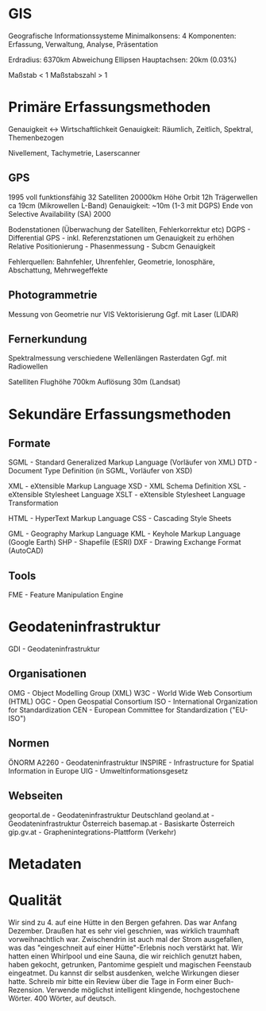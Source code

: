 # GIS

Geografische Informationssysteme
Minimalkonsens: 4 Komponenten: Erfassung, Verwaltung, Analyse, Präsentation

Erdradius: 6370km
Abweichung Ellipsen Hauptachsen: 20km (0.03%)

Maßstab < 1
Maßstabszahl > 1

# Primäre Erfassungsmethoden

Genauigkeit <-> Wirtschaftlichkeit
Genauigkeit: Räumlich, Zeitlich, Spektral, Themenbezogen

Nivellement, Tachymetrie, Laserscanner

## GPS

1995 voll funktionsfähig
32 Satelliten
20000km Höhe
Orbit 12h
Trägerwellen ca 19cm (Mikrowellen L-Band)
Genauigkeit: ~10m (1-3 mit DGPS)
Ende von Selective Availability (SA) 2000

Bodenstationen (Überwachung der Satelliten, Fehlerkorrektur etc)
DGPS - Differential GPS - inkl. Referenzstationen um Genauigkeit zu erhöhen
Relative Positionierung - Phasenmessung - Subcm Genauigkeit

Fehlerquellen: Bahnfehler, Uhrenfehler, Geometrie, Ionosphäre, Abschattung, Mehrwegeffekte

## Photogrammetrie

Messung von Geometrie
nur VIS
Vektorisierung
Ggf. mit Laser (LIDAR)

## Fernerkundung

Spektralmessung
verschiedene Wellenlängen
Rasterdaten
Ggf. mit Radiowellen

Satelliten Flughöhe 700km
Auflösung 30m (Landsat)

# Sekundäre Erfassungsmethoden

## Formate

SGML - Standard Generalized Markup Language (Vorläufer von XML)
DTD - Document Type Definition (in SGML, Vorläufer von XSD)

XML - eXtensible Markup Language
XSD - XML Schema Definition
XSL - eXtensible Stylesheet Language
XSLT - eXtensible Stylesheet Language Transformation

HTML - HyperText Markup Language
CSS - Cascading Style Sheets

GML - Geography Markup Language
KML - Keyhole Markup Language (Google Earth)
SHP - Shapefile (ESRI)
DXF - Drawing Exchange Format (AutoCAD)

## Tools

FME - Feature Manipulation Engine

# Geodateninfrastruktur

GDI - Geodateninfrastruktur

## Organisationen

OMG - Object Modelling Group (XML)
W3C - World Wide Web Consortium (HTML)
OGC - Open Geospatial Consortium
ISO - International Organization for Standardization
CEN - European Committee for Standardization ("EU-ISO")

## Normen

ÖNORM A2260 - Geodateninfrastruktur
INSPIRE - Infrastructure for Spatial Information in Europe
UIG - Umweltinformationsgesetz

## Webseiten

geoportal.de - Geodateninfrastruktur Deutschland
geoland.at - Geodateninfrastruktur Österreich
basemap.at - Basiskarte Österreich
gip.gv.at - Graphenintegrations-Plattform (Verkehr)

# Metadaten

# Qualität

Wir sind zu 4. auf eine Hütte in den Bergen gefahren. Das war Anfang Dezember. Draußen hat es sehr viel geschnien, was wirklich traumhaft vorweihnachtlich war. Zwischendrin ist auch mal der Strom ausgefallen, was das "eingeschneit auf einer Hütte"-Erlebnis noch verstärkt hat.
Wir hatten einen Whirlpool und eine Sauna, die wir reichlich genutzt haben, haben gekocht, getrunken, Pantomime gespielt und magischen Feenstaub eingeatmet. Du kannst dir selbst ausdenken, welche Wirkungen dieser hatte. Schreib mir bitte ein Review über die Tage in Form einer Buch-Rezension. Verwende möglichst intelligent klingende, hochgestochene Wörter. 400 Wörter, auf deutsch.
